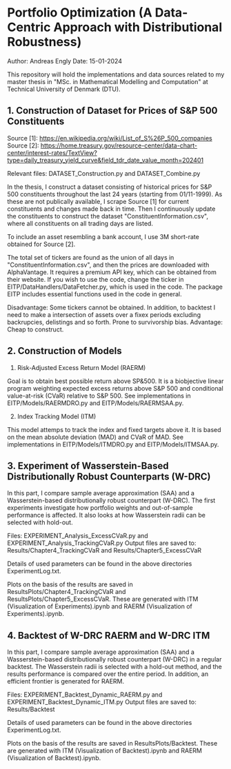 # Portfolio Optimization (A Data-Centric Approach with Distributional Robustness)

Author: Andreas Engly
Date: 15-01-2024

This repository will hold the implementations and data sources related to my master thesis in "MSc. in Mathematical Modelling and Computation" at Technical University of Denmark (DTU). 

## 1. Construction of Dataset for Prices of S&P 500 Constituents

Source [1]: https://en.wikipedia.org/wiki/List_of_S%26P_500_companies
Source [2]: https://home.treasury.gov/resource-center/data-chart-center/interest-rates/TextView?type=daily_treasury_yield_curve&field_tdr_date_value_month=202401

Relevant files: DATASET_Construction.py and DATASET_Combine.py

In the thesis, I construct a dataset consisting of historical prices for S&P 500 constituents throughout the last 24 years (starting from 01/11-1999).
As these are not publically available, I scrape Source [1] for current constituents and changes made back in time. Then I continuously update the constituents to construct the dataset "ConstituentInformation.csv", where all constituents on all trading days are listed. 

To include an asset resembling a bank account, I use 3M short-rate obtained for Source [2]. 

The total set of tickers are found as the union of all days in "ConstituentInformation.csv", and then the prices are downloaded with AlphaVantage. It requires a premium API key, which can be obtained from their website. If you wish to use the code, change the ticker in EITP/DataHandlers/DataFetcher.py, which is used in the code. The package EITP includes essential functions used in the code in general.

Disadvantage: Some tickers cannot be obtained. In addition, to backtest I need to make a intersection of assets over a fixex periods excluding backrupcies, delistings and so forth. Prone to survivorship bias.
Advantage: Cheap to construct.

## 2. Construction of Models

1. Risk-Adjusted Excess Return Model (RAERM)

Goal is to obtain best possible return above SP&500. It is a biobjective linear program weighting expected excess returns above S&P 500 and conditional value-at-risk (CVaR) relative to S&P 500. See implementations in EITP/Models/RAERMDRO.py and EITP/Models/RAERMSAA.py.

2. Index Tracking Model (ITM)

This model attemps to track the index and fixed targets above it. It is based on the mean absolute deviation (MAD) and CVaR of MAD.
See implementations in EITP/Models/ITMDRO.py and EITP/Models/ITMSAA.py.

## 3. Experiment of Wasserstein-Based Distributionally Robust Counterparts (W-DRC)

In this part, I compare sample average approximation (SAA) and a Wasserstein-based distributionally robust counterpart (W-DRC). 
The first experiments investigate how portfolio weights and out-of-sample performance is affected. It also looks at how Wasserstein radii can be selected with hold-out. 

Files: EXPERIMENT_Analysis_ExcessCVaR.py and EXPERIMENT_Analysis_TrackingCVaR.py
Output files are saved to: Results/Chapter4_TrackingCVaR and Results/Chapter5_ExcessCVaR

Details of used parameters can be found in the above directories ExperimentLog.txt.

Plots on the basis of the results are saved in ResultsPlots/Chapter4_TrackingCVaR and ResultsPlots/Chapter5_ExcessCVaR. These are generated with ITM (Visualization of Experiments).ipynb and RAERM (Visualization of Experiments).ipynb.

## 4. Backtest of W-DRC RAERM and W-DRC ITM

In this part, I compare sample average approximation (SAA) and a Wasserstein-based distributionally robust counterpart (W-DRC) in a regular backtest. 
The Wasserstein radii is selected with a hold-out method, and the results performance is compared over the entire period. In addition, an efficient frontier is generated for RAERM. 

Files: EXPERIMENT_Backtest_Dynamic_RAERM.py and EXPERIMENT_Backtest_Dynamic_ITM.py
Output files are saved to: Results/Backtest

Details of used parameters can be found in the above directories ExperimentLog.txt.

Plots on the basis of the results are saved in ResultsPlots/Backtest. These are generated with ITM (Visualization of Backtest).ipynb and RAERM (Visualization of Backtest).ipynb.



